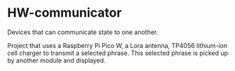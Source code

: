 # HW-communicator
Devices that can communicate state to one another. 

Project that uses a Raspberry Pi Pico W, a Lora antenna, TP4056 lithium-ion cell charger to transmit a selected phrase.
This selected phrase is picked up by another module and displayed.
